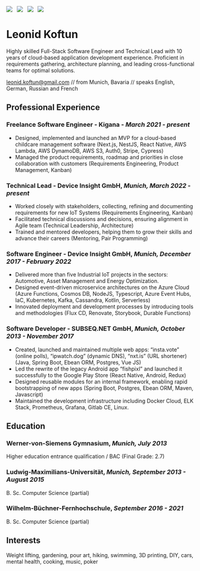 [![](https://img.shields.io/badge/PDF-Download-1abc9c?style=for-the-badge)](https://github.com/sladkoff/resume/releases/latest/download/leonid_koftun_resume.pdf) &nbsp; [![](https://img.shields.io/badge/leonidkoftun-2867B2?style=for-the-badge&logo=linkedin&logoColor=white)](https://www.linkedin.com/in/leonidkoftun/) &nbsp; [![](https://img.shields.io/badge/sladkovik-1DA1F2?style=for-the-badge&logo=twitter&logoColor=white)](https://twitter.com/sladkovik) &nbsp; [![](https://img.shields.io/badge/sladkoff2-8a3ab9?style=for-the-badge&logo=instagram&logoColor=white)](https://www.instagram.com/sladkoff2/)

# Leonid Koftun

Highly skilled Full-Stack Software Engineer and Technical Lead with 10 years of cloud-based application development experience. 
Proficient in requirements gathering, architecture planning, and leading cross-functional teams for optimal solutions.

[leonid.koftun@gmail.com](mailto:leonid.koftun@gmail.com) // from Munich, Bavaria // speaks English, German, Russian and French

## Professional Experience

### Freelance Software Engineer - Kigana - _March 2021 - present_

- Designed, implemented and launched an MVP for a cloud-based childcare management software (Next.js, NestJS, React Native, AWS Lambda, AWS DynamoDB, AWS S3, Auth0, Stripe, Cypress)
- Managed the product requirements, roadmap and priorities in close collaboration with customers (Requirements Engineering, Product Management, Kanban)

### Technical Lead - Device Insight GmbH, _Munich, March 2022 - present_

- Worked closely with stakeholders, collecting, refining and documenting requirements for new IoT Systems (Requirements Engineering, Kanban)
- Facilitated technical discussions and decisions, ensuring alignment in Agile team (Technical Leadership, Architecture)
- Trained and mentored developers, helping them to grow their skills and advance their careers (Mentoring, Pair Programming)

### Software Engineer - Device Insight GmbH, _Munich, December 2017 - February 2022_

- Delivered more than five Industrial IoT projects in the sectors: Automotive, Asset Management and Energy Optimization.
- Designed event-driven microservice architectures on the Azure Cloud (Azure Functions, Cosmos DB, NodeJS, Typescript, Azure Event Hubs, IaC, Kubernetes, Kafka, Cassandra, Kotlin, Serverless)
- Innovated deployment and development processes by introducing tools and methodologies (Flux CD, Renovate, Storybook, Durable Functions)

### Software Developer - SUBSEQ.NET GmbH, _Munich, October 2013 - November 2017_

- Created, launched and maintained multiple web apps: “insta.vote” (online polls), “ipwatch.dog” (dynamic DNS), “nxt.is” (URL shortener) (Java, Spring Boot, Ebean ORM, Postgres, Vue JS)
- Led the rewrite of the legacy Android app “fishpixl” and launched it successfully to the Google Play Store (React Native, Android, Redux)
- Designed reusable modules for an internal framework, enabling rapid bootstrapping of new apps (Spring Boot, Postgres, Ebean ORM, Maven, Javascript)
- Maintained the development infrastructure including Docker Cloud, ELK Stack, Prometheus, Grafana, Gitlab CE, Linux. 

## Education 

### Werner-von-Siemens Gymnasium, _Munich, July 2013_

Higher education entrance qualification / BAC (Final Grade: 2.7)

### Ludwig-Maximilians-Universität, _Munich, September 2013 - August 2015_

B. Sc. Computer Science (partial)

### Wilhelm-Büchner-Fernhochschule, _September 2016 - 2021_

B. Sc. Computer Science (partial)

## Interests

Weight lifting, gardening, pour art, hiking, swimming, 3D printing, DIY, cars, mental health, cooking, music, poker
